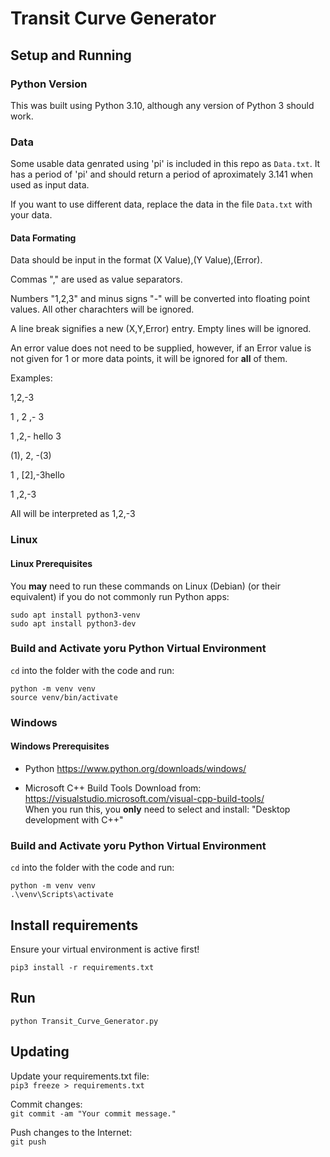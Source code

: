 # Transit Curve Generator

## Setup and Running

### Python Version

This was built using Python 3.10, although any version of Python 3 should work.

### Data

Some usable data genrated using 'pi' is included in this repo as `Data.txt`. It has a period of 'pi' and should return a period of aproximately 3.141 when used as input data.

If you want to use different data, replace the data in the file `Data.txt` with your data.

#### Data Formating

Data should be input in the format (X Value),(Y Value),(Error).

Commas "," are used as value separators.

Numbers "1,2,3" and minus signs "-" will be converted into floating point values. All other charachters will be ignored.

A line break signifies a new (X,Y,Error) entry. Empty lines will be ignored.

An error value does not need to be supplied, however, if an Error value is not given for 1 or more data points, it will be ignored for **all** of them.


Examples:

   1,2,-3

   1 , 2 ,- 3

   1     ,2,-  hello  3

   (1), 2, -(3)

   1 , [2],-3hello

   1    ,2,-3

All will be interpreted as 1,2,-3



### Linux
#### Linux Prerequisites
You **may** need to run these commands on Linux (Debian) (or their equivalent) if you do not commonly run Python apps:

```
sudo apt install python3-venv
sudo apt install python3-dev
```

### Build and Activate yoru Python Virtual Environment
`cd` into the folder with the code and run:
```
python -m venv venv
source venv/bin/activate
```

### Windows
#### Windows Prerequisites
 - Python
https://www.python.org/downloads/windows/

 - Microsoft C++ Build Tools
Download from: https://visualstudio.microsoft.com/visual-cpp-build-tools/  
When you run this, you **only** need to select and install:
"Desktop development with C++"

### Build and Activate yoru Python Virtual Environment
`cd` into the folder with the code and run:
```
python -m venv venv
.\venv\Scripts\activate
```

## Install requirements
Ensure your virtual environment is active first!
```
pip3 install -r requirements.txt
```

## Run
```
python Transit_Curve_Generator.py
```

## Updating
Update your requirements.txt file:  
`pip3 freeze > requirements.txt`

Commit changes:  
`git commit -am "Your commit message."`

Push changes to the Internet:  
`git push`
